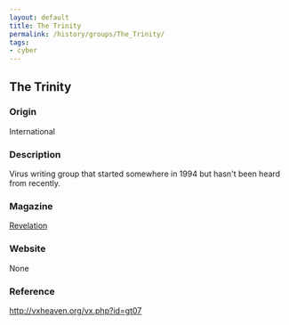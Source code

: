 ```yaml
---
layout: default
title: The Trinity
permalink: /history/groups/The_Trinity/
tags:
- cyber
---
```


## The Trinity

### Origin
International

### Description
Virus writing group that started somewhere in 1994 but hasn't been heard from recently.

### Magazine
[Revelation](http://vxheaven.org/vx.php?id=zr00)

### Website
None

### Reference
http://vxheaven.org/vx.php?id=gt07
